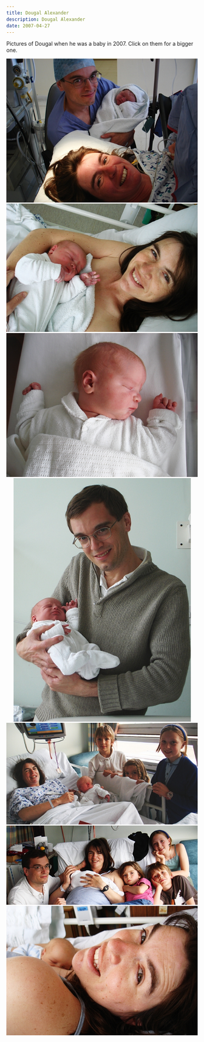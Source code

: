 ```yaml
---
title: Dougal Alexander
description: Dougal Alexander
date: 2007-04-27
---
```


Pictures of Dougal when he was a baby in 2007.  Click on them for a
bigger one.

<center>

  <a href="large/2007-04-27-110102-edit-operating-theatre.jpg">
    <img src="small/2007-04-27-110102-edit-operating-theatre.jpg" alt="Operating Theatre" title="Operating Theatre" border="0" />
  </a>
  <br />

  <a href="large/2007-04-27-123516-edit-loveday-dougal.jpg">
    <img src="small/2007-04-27-123516-edit-loveday-dougal.jpg" alt="Loveday and Dougal" title="Loveday and Dougal" border="0" />
  </a>
  <br />

  <a href="large/2007-04-27-154544-edit-dougal.jpg">
    <img src="small/2007-04-27-154544-edit-dougal.jpg" alt="Dougal" title="Dougal" border="0" />
  </a>
  <br />
  
  <a href="large/2007-04-27-152127-edit-nick-dougal.jpg">
    <img src="small/2007-04-27-152127-edit-nick-dougal.jpg" alt="Nick and Dougal" title="Nick and Dougal" border="0" />
  </a>
  <br />

  <a href="large/2007-04-27-182004-edit-amy-ed-isabel-loveday.jpg">
    <img src="small/2007-04-27-182004-edit-amy-ed-isabel-loveday.jpg" alt="Amy, Ed, Isabel and Loveday" title="Amy, Ed, Isabel and Loveday" border="0" />
  </a>
  <br />

  <a href="large/2007-04-28-164421-edit-all-of-us.jpg">
    <img src="small/2007-04-28-164421-edit-all-of-us.jpg" alt="All Of Us" title="All Of Us" border="0" />
  </a>
  <br />

  <a href="large/2007-04-29-112840-edit-loveday-dougal.jpg">
    <img src="small/2007-04-29-112840-edit-loveday-dougal.jpg" alt="Loveday and Dougal" title="Loveday and Dougal" border="0" />
  </a>
</center>
